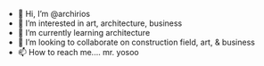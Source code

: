 - 👋 Hi, I’m @archirios
- 👀 I’m interested in art, architecture, business
- 🌱 I’m currently learning architecture
- 💞️ I’m looking to collaborate on construction field, art, & business
- 📫 How to reach me.... mr. yosoo

<!---
archirios/archirios is a ✨ special ✨ repository because its `README.md` (this file) appears on your GitHub profile.
You can click the Preview link to take a look at your changes.
--->

